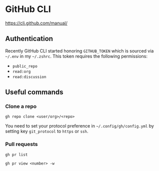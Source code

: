 # GitHub CLI

https://cli.github.com/manual/

## Authentication

Recently GitHub CLI started honoring `GITHUB_TOKEN` which is sourced via
`~/.env` in my `~/.zshrc`. This token requires the following permissions:

- `public_repo`
- `read:org`
- `read:discussion`

## Useful commands

### Clone a repo

```
gh repo clone <user/org>/<repo>
```

You need to set your protocol preference in `~/.config/gh/config.yml` by setting
key `git_protocol` to `https` or `ssh`.

### Pull requests

```
gh pr list
```

```
gh pr view <number> -w
```
